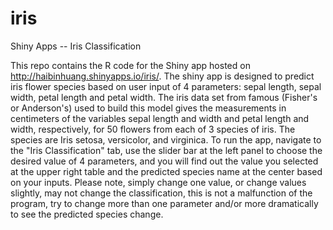 iris
====

Shiny Apps -- Iris Classification

This repo contains the R code for the Shiny app hosted on http://haibinhuang.shinyapps.io/iris/. The shiny app is designed to predict iris flower species based on user input of 4 parameters: sepal length, sepal width, petal length and petal width. The iris data set from famous (Fisher's or Anderson's) used to build this model gives the measurements in centimeters of the variables sepal length and width and petal length and width, respectively, for 50 flowers from each of 3 species of iris. The species are Iris setosa, versicolor, and virginica. To run the app, navigate to the "Iris Classification" tab, use the slider bar at the left panel to choose the desired value of 4 parameters, and you will find out the value you selected at the upper right table and the predicted species name at the center based on your inputs. Please note, simply change one value, or change values slightly, may not change the classification, this is not a malfunction of the program, try to change more than one parameter and/or more dramatically to see the predicted species change.
